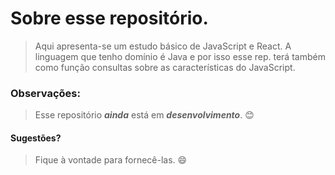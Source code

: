 # Sobre esse repositório.
> Aqui apresenta-se um estudo básico de JavaScript e React.
> A linguagem que tenho domínio é Java e por isso esse rep. terá também como função consultas sobre as características do JavaScript. 

### Observações:
> Esse repositório _**ainda**_ está em _**desenvolvimento**_. :blush:

#### Sugestões?
> Fique à vontade para fornecê-las. :smile: